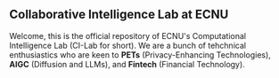 ## Collaborative Intelligence Lab at ECNU

Welcome, this is the official repository of ECNU's Computational Intelligence Lab (CI-Lab for short). We are a bunch of tehchnical enthusiastics who are keen to **PETs** (Privacy-Enhancing Technologies), **AIGC** (Diffusion and LLMs), and **Fintech** (Financial Technology).

<!--

**Here are some ideas to get you started:**

🙋‍♀️ A short introduction - what is your organization all about?
🌈 Contribution guidelines - how can the community get involved?
👩‍💻 Useful resources - where can the community find your docs? Is there anything else the community should know?
🍿 Fun facts - what does your team eat for breakfast?
🧙 Remember, you can do mighty things with the power of [Markdown](https://docs.github.com/github/writing-on-github/getting-started-with-writing-and-formatting-on-github/basic-writing-and-formatting-syntax)
-->
